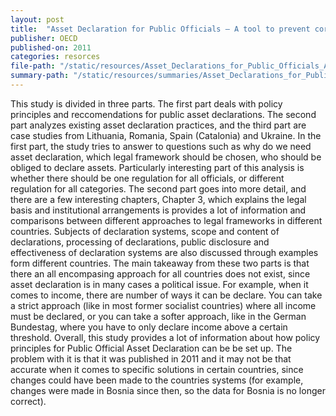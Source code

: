 ```yaml
---
layout: post
title:  "Asset Declaration for Public Officials – A tool to prevent corruption"
publisher: OECD
published-on: 2011
categories: resorces
file-path: "/static/resources/Asset_Declarations_for_Public_Officials_A_Tool_to_prevent_corruption_OECD.pdf"
summary-path: "/static/resources/summaries/Asset_Declarations_for_Public_Officials_A_Tool_to_prevent_corruption_OECD_summary.docx"
---
```

This study is divided in three parts. The first part deals with policy principles and
reccomendations for public asset declarations. The second part analyzes existing asset declaration
practices, and the third part are case studies from Lithuania, Romania, Spain (Catalonia) and Ukraine.
In the first part, the study tries to answer to questions such as why do we need asset declaration,
which legal framework should be chosen, who should be obliged to declare assets. Particularly
interesting part of this analysis is whether there should be one regulation for all officials, or different
regulation for all categories.
The second part goes into more detail, and there are a few interesting chapters, Chapter 3, which
explains the legal basis and institutional arrangements is provides a lot of information and
comparisons between different approaches to legal frameworks in different countries. Subjects of
declaration systems, scope and content of declarations, processing of declarations, public disclosure
and effectiveness of declaration systems are also discussed through examples form different
countries.
The main takeaway from these two parts is that there an all encompasing approach for all countries
does not exist, since asset declaration is in many cases a political issue. For example, when it comes
to income, there are number of ways it can be declare. You can take a strict approach (like in most
former socialist countries) where all income must be declared, or you can take a softer approach,
like in the German Bundestag, where you have to only declare income above a certain threshold.
Overall, this study provides a lot of information about how policy principles for Public Official Asset
Declaration can be be set up. The problem with it is that it was published in 2011 and it may not be
that accurate when it comes to specific solutions in certain countries, since changes could have been
made to the countries systems (for example, changes were made in Bosnia since then, so the data
for Bosnia is no longer correct).